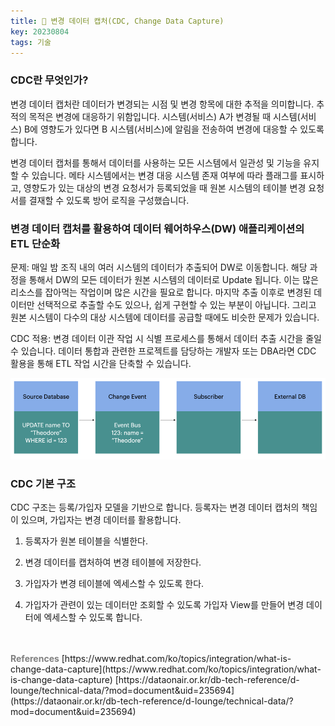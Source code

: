 ```yaml
---
title: 📸 변경 데이터 캡처(CDC, Change Data Capture)
key: 20230804
tags: 기술
---
```


### CDC란 무엇인가?

변경 데이터 캡처란 데이터가 변경되는 시점 및 변경 항목에 대한 추적을 의미합니다. 추적의 목적은 변경에 대응하기 위함입니다. 시스템(서비스) A가 변경될 때 시스템(서비스) B에 영향도가 있다면 B 시스템(서비스)에 알림을 전송하여 변경에 대응할 수 있도록 합니다.

변경 데이터 캡처를 통해서 데이터를 사용하는 모든 시스템에서 일관성 및 기능을 유지할 수 있습니다. 메타 시스템에서는 변경 대응 시스템 존재 여부에 따라 플래그를 표시하고, 영향도가 있는 대상의 변경 요청서가 등록되었을 때 원본 시스템의 테이블 변경 요청서를 결재할 수 있도록 방어 로직을 구성했습니다.



### 변경 데이터 캡처를 활용하여 데이터 웨어하우스(DW) 애플리케이션의 ETL 단순화

문제: 매일 밤 조직 내의 여러 시스템의 데이터가 추출되어 DW로 이동합니다. 해당 과정을 통해서 DW의 모든 데이터가 원본 시스템의 데이터로 Update 됩니다. 이는 많은 리소스를 잡아먹는 작업이며 많은 시간을 필요로 합니다. 마지막 추출 이후로 변경된 데이터만 선택적으로 추출할 수도 있으나, 쉽게 구현할 수 있는 부분이 아닙니다. 그리고 원본 시스템이 다수의 대상 시스템에 데이터를 공급할 때에도 비슷한 문제가 있습니다.

CDC 적용: 변경 데이터 이관 작업 시 식별 프로세스를 통해서 데이터 추출 시간을 줄일 수 있습니다. 데이터 통합과 관련한 프로젝트를 담당하는 개발자 또는 DBA라면 CDC 활용을 통해 ETL 작업 시간을 단축할 수 있습니다.

<img src="/images/change-data-capture.png" width="700px;" alt="Change Data Capture">​



### CDC 기본 구조

CDC 구조는 등록/가입자 모델을 기반으로 합니다. 등록자는 변경 데이터 캡처의 책임이 있으며, 가입자는 변경 데이터를 활용합니다.

1. 등록자가 원본 테이블을 식별한다.

2. 변경 데이터를 캡처하여 변경 테이블에 저장한다.

3. 가입자가 변경 테이블에 엑세스할 수 있도록 한다.

4. 가입자가 관련이 있는 데이터만 조회할 수 있도록 가입자 View를 만들어 변경 데이터에 엑세스할 수 있도록 합니다.

<br>
<br>
<span style="color: grey; font-weight: 700;">References</span>   
[https://www.redhat.com/ko/topics/integration/what-is-change-data-capture](https://www.redhat.com/ko/topics/integration/what-is-change-data-capture)
[https://dataonair.or.kr/db-tech-reference/d-lounge/technical-data/?mod=document&uid=235694](https://dataonair.or.kr/db-tech-reference/d-lounge/technical-data/?mod=document&uid=235694)